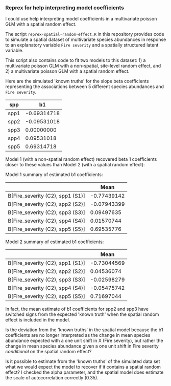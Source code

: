 ### Reprex for help interpreting model coefficients

I could use help interpreting model coefficients in a multivariate poisson GLM with a spatial random effect.

The script `reprex-spatial-random-effect.R` in this repository provides code to simulate a spatial dataset of multivariate species abundances in response to an explanatory variable `Fire severity` and a spatially structured latent variable. 

This script also contains code to fit two models to this dataset: 1) a multivariate poisson GLM with a non-spatial, site-level random effect, and 2) a multivariate poisson GLM with a spatial random effect.

Here are the simulated 'known truths' for the slope beta coefficients representing the associations between 5 different species abundances and `Fire severity`.

| spp  |        b1|
|------|------|
|spp1 |-0.69314718|
|spp2| -0.09531018|
|spp3  |0.00000000|
|spp4 | 0.09531018|
|spp5 | 0.69314718|

Model 1 (with a non-spatial random effect) recovered beta 1 coefficients closer to these values than Model 2 (with a spatial random effect):

Model 1 summary of estimated b1 coefficients:

  |                              |      Mean     |
  |------|------|
|B[Fire_severity (C2), spp1 (S1)] |-0.77439142 |
|B[Fire_severity (C2), spp2 (S2)]| -0.07943399 |
|B[Fire_severity (C2), spp3 (S3)] | 0.09497635 |
|B[Fire_severity (C2), spp4 (S4)]|  0.01570744 |
|B[Fire_severity (C2), spp5 (S5)] | 0.69535776|

Model 2 summary of estimated b1 coefficients:

|                              |      Mean|
  |------|------|
|B[Fire_severity (C2), spp1 (S1)]| -0.73044569 |
|B[Fire_severity (C2), spp2 (S2)] | 0.04536074 |
|B[Fire_severity (C2), spp3 (S3)]| -0.02598279 |
|B[Fire_severity (C2), spp4 (S4)]| -0.05475742 |
|B[Fire_severity (C2), spp5 (S5)] | 0.71697044|

In fact, the mean estimate of b1 coefficients for spp2 and spp3 have switched signs from the expected 'known truth' when the spatial random effect is included in the model.

Is the deviation from the 'known truths' in the spatial model because the b1 coefficients are no longer interpreted as the change in mean species abundance expected with a one unit shift in X (Fire severity), but rather the change in mean species abundance given a one unit shift in Fire severity *conditional* on the spatial random effect?

Is it possible to estimate from the 'known truths' of the simulated data set what we would expect the model to recover if it contains a spatial random effect? I checked the alpha parameter, and the spatial model does estimate the scale of autocorrelation correctly (0.35).
